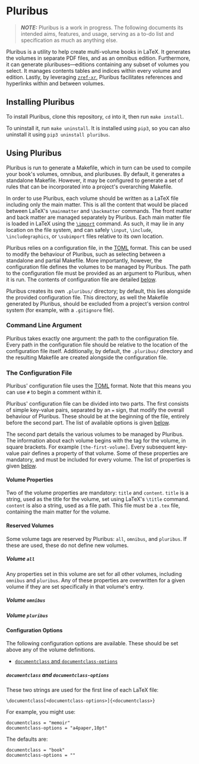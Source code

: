 # Pluribus

> **_NOTE:_**
> Pluribus is a work in progress.
> The following documents its intended aims, features, and usage, serving as a to-do list and specification as much as anything else.

Pluribus is a utility to help create multi-volume books in LaTeX.
It generates the volumes in separate PDF files, and as an omnibus edition.
Furthermore, it can generate pluribuses&mdash;editions containing any subset of volumes you select.
It manages contents tables and indices within every volume and edition.
Lastly, by leveraging [`zref-xr`](https://ctan.org/pkg/zref), Pluribus facilitates references and hyperlinks within and between volumes.

## Installing Pluribus

To install Pluribus, clone this repository, `cd` into it, then run `make install`.

To uninstall it, run `make uninstall`.
It is installed using `pip3`, so you can also uninstall it using `pip3 uninstall pluribus`.

## Using Pluribus

Pluribus is run to generate a Makefile, which in turn can be used to compile your book's volumes, omnibus, and pluribuses.
By default, it generates a standalone Makefile.
However, it may be configured to generate a set of rules that can be incorporated into a project's overarching Makefile.

In order to use Pluribus, each volume should be written as a LaTeX file including only the main matter.
This is all the content that would be placed between LaTeX's `\mainmatter` and `\backmatter` commands.
The front matter and back matter are managed separately by Pluribus.
Each main matter file is loaded in LaTeX using the [`\import`](https://ctan.org/pkg/import) command.
As such, it may lie in any location on the file system, and can safely `\input`, `\include`, `\includegraphics`, or `\subimport` files relative to its own location.

Pluribus relies on a configuration file, in the [TOML](https://github.com/toml-lang/toml) format.
This can be used to modify the behaviour of Pluribus, such as selecting between a standalone and partial Makefile.
More importantly, however, the configuration file defines the volumes to be managed by Pluribus.
The path to the configuration file must be provided as an argument to Pluribus, when it is run.
The contents of configuration file are detailed [below](#user-content-the-configuration-file).

Pluribus creates its own `.pluribus/` directory; by default, this lies alongside the provided configuration file.
This directory, as well the Makefile generated by Pluribus, should be excluded from a project's version control system (for example, with a `.gitignore` file).

### Command Line Argument

Pluribus takes exactly one argument: the path to the configuration file.
Every path in the configuration file should be relative to the location of the configuration file itself.
Additionally, by default, the `.pluribus/` directory and the resulting Makefile are created alongside the configuration file.

### The Configuration File

Pluribus' configuration file uses the [TOML](https://github.com/toml-lang/toml) format.
Note that this means you can use `#` to begin a comment within it.

Pluribus' configuration file can be divided into two parts.
The first consists of simple key-value pairs, separated by an `=` sign, that modify the overall behaviour of Pluribus.
These should be at the beginning of the file, entirely before the second part.
The list of available options is given [below](#user-content-configuration-options).

The second part details the various volumes to be managed by Pluribus.
The information about each volume begins with the tag for the volume, in square brackets.
For example `[the-first-volume]`.
Every subsequent key-value pair defines a property of that volume.
Some of these properties are mandatory, and must be included for every volume.
The list of properties is given [below](#user-content-volume-properties).

#### Volume Properties

Two of the volume properties are mandatory: `title` and `content`.
`title` is a string, used as the title for the volume, set using LaTeX's `\title` command.
`content` is also a string, used as a file path.
This file must be a `.tex` file, containing the main matter for the volume.

#### Reserved Volumes

Some volume tags are reserved by Pluribus: `all`, `omnibus`, and `pluribus`.
If these are used, these do not define new volumes.

##### Volume `all`

Any properties set in this volume are set for all other volumes, including `omnibus` and `pluribus`.
Any of these properties are overwritten for a given volume if they are set specifically in that volume's entry.

##### Volume `omnibus`

##### Volume `pluribus`

#### Configuration Options

The following configuration options are available.
These should be set above any of the volume definitions.
- [`documentclass` and `documentclass-options`](#user-content-documentclass-and-documentclass-options)

##### `documentclass` and `documentclass-options`
These two strings are used for the first line of each LaTeX file:
```
\documentclass[<documentclass-options>]{<documentclass>}
```
For example, you might use:
```
documentclass = "memoir"
documentclass-options = "a4paper,10pt"
```
The defaults are:
```
documentclass = "book"
documentclass-options = ""
```

